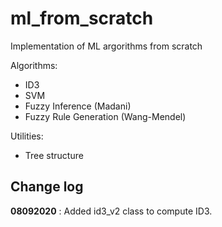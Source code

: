 # ml_from_scratch

Implementation of ML argorithms from scratch

Algorithms:
- ID3
- SVM
- Fuzzy Inference (Madani)
- Fuzzy Rule Generation (Wang-Mendel)

Utilities:
- Tree structure

## Change log

**08092020** : Added id3_v2 class to compute ID3.
